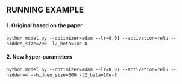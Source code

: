 ## RUNNING EXAMPLE
#### 1. Original based on the paper  
`python model.py --optimizer=adam --lr=0.01 --activation=relu --hidden_size=200 -l2_beta=10e-8`  
#### 2. New hyper-parameters
`python model.py --optimizer=adam --lr=0.01 --activation=relu --hidden=4 --hidden_size=500 -l2_beta=10e-8`  
